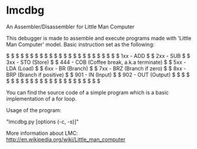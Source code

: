 # lmcdbg
An Assembler/Disassembler for Little Man Computer

This debugger is made to assemble and execute programs made with 'Little Man Computer' model.
Basic instruction set as the following:

$ $ $ $ $ $ $ $ $ $ $ $ $ $ $ $ $ $ $ $ $ $ $
$ 1xx - ADD                                  $
$ 2xx - SUB                                  $
$ 3xx - STO (Store)                          $
$ 444 - COB (Coffee break, a.k.a terminate)  $
$ 5xx - LDA (Load)                           $
$ 6xx - BR (Branch)                          $
$ 7xx - BRZ (Branch if zero)                 $
$ 8xx - BRP (Branch if positive)             $
$ 901 - IN (Input)                           $
$ 902 - OUT (Output)                         $
$ $ $ $ $ $ $ $ $ $ $ $ $ $ $ $ $ $ $ $ $ $ $ 

You can find the source code of a simple program which is a basic implementation of a for loop.

Usage of the program:

"lmcdbg.py <filename> [options (-c, -s)]"


More information about LMC:
http://en.wikipedia.org/wiki/Little_man_computer
